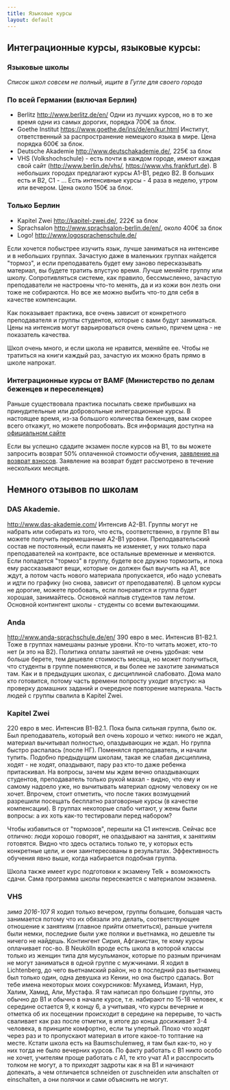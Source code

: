 ```yaml
---
title: Языковые курсы
layout: default
---
```


## Интеграционные курсы, языковые курсы:

### Языковые школы

_Список школ совсем не полный, ищите в Гугле для своего города_

### По всей Германии (включая Берлин)
- Berlitz http://www.berlitz.de/en/ Одни из лучших курсов, но в то же время одни из самых дорогих, порядка 700€ за блок.
- Goethe Institut https://www.goethe.de/ins/de/en/kur.html Институт, ответственный за распространение немецкого языка в мире. Цена порядка 600€ за блок.
- Deutsche Akademie http://www.deutschakademie.de/, 225€ за блок
- VHS (Volkshochschule) - есть почти в каждом городе, имеют каждая свой сайт (http://www.berlin.de/vhs/, https://www.vhs.frankfurt.de). В небольших городах предлагают курсы A1-B1, редко B2. В больших есть и B2, C1 - ... Есть интенсивные курсы - 4 раза в неделю, утром или вечером. Цена около 150€ за блок.

### Только Берлин
- Kapitel Zwei http://kapitel-zwei.de/, 222€ за блок
- Sprachsalon http://www.sprachsalon-berlin.de/en/, около 400€ за блок
- Logo! http://www.logosprachenschule.de/

Если хочется побыстрее изучить язык, лучше заниматься на интенсиве и в небольших группах. Зачастую даже в маленьких группах найдется "тормоз", и если преподаватель будет ему заново пересказывать материал, вы будете тратить впустую время. Лучше меняйте группу или школу.
Сопротивляться системе, как правило, бессмысленно, зачастую преподаватели не настроены что-то менять, да и из кожи вон лезть они тоже не собираются. Но все же можно выбить что-то для себя в качестве компенсации.

Как показывает практика, все очень зависит от конкретного преподавателя и группы студентов, которые с вами будут заниматься.
Цены на интенсив могут варьироваться очень сильно, причем цена - не показатель качества.

Школ очень много, и если школа не нравится, меняйте ее. Чтобы не тратиться на книги каждый раз, зачастую их можно брать прямо в школе напрокат.

### Интеграционные курсы от BAMF (Министерство по делам беженцев и переселенцев)
Раньше существовала практика посылать свеже прибывших на принудительные или добровольные интеграционные курсы. В настоящее
время, из-за большого количества беженцев, вам скорее всего откажут, но можете попробовать. Вся информация доступна на [официальном сайте](http://www.bamf.de/RU/Willkommen/DeutschLernen/Integrationskurse/integrationskurse-node.html)

Если вы успешно сдадите экзамен после курсов на B1, то вы можете запросить возврат 50% оплаченной стоимости обучения,
[заявление на возврат взносов](http://www.bamf.de/SharedDocs/Anlagen/RU/Download/Infothek/Integrationskurse/Kursteilnehmer/AntraegeAlle/630-031_antrag-rueckerstattung-kostenbeitrag_pdf.html). Заявление на возврат будет рассмотрено в течение нескольких месяцев. 


## Немного отзывов по школам

### DAS Akademie.

http://www.das-akademie.com/
Интенсив A2-B1. Группы могут не набрать или собирать из того, что есть, соответственно, в группе B1 вы можете получить перемешанные А2-B1 уровни.
Преподавательский состав не постоянный, если память не изменяет, у них только пара преподавателей на контракте, все остальные временные и меняются.
Если попадется "тормоз" в группу, будете все дружно тормозить, и пока ему рассказывают вещи, которые он должен был выучить на A1, все ждут, а потом часть нового материала пропускается, ибо надо успевать и идти по графику (но снова, зависит от преподавателя).
В целом курсы не дорогие, можете пробовать, если понравится и группа будет хорошая, занимайтесь.
Основной наплыв студентов там летом. Основной контингент школы - студенты со всеми вытекающими.

### Anda

http://www.anda-sprachschule.de/en/
390 евро в мес. Интенсив B1-B2.1. Тоже в группах намешаны разные уровни. Кто-то читать может, кто-то нет (и это на B2).
Политика оплаты занятий не очень удобная: чем больше берете, тем дешевле стоимость месяца, но может получиться, что студенты в группе поменяются, и вы более не захотите заниматься там.
Как и в предыдущих школах, с дисциплиной слабовато. Дома мало кто готовится, потому часть времени попросту уходит впустую: на проверку домашних заданий и очередное повторение материала. Часть людей с группы свалила в Kapitel Zwei.

### Kapitel Zwei

220 евро в мес. Интенсив B1-B2.1. Пока была сильная группа, было ок. Был преподаватель, который вел очень хорошо и четко: никого не ждал, материал вычитывал полностью, опаздывающих не ждал. Но группа быстро распалась (после НГ). Поменялся преподаватель, и начали тупить. Подобно предыдущим школам, такая же слабая дисциплина, ходят - не ходят, опаздывают, пару раз кто-то даже ребенка притаскивал.
На вопросы, зачем мы ждем вечно опаздывающих студентов, преподаватель только рукой махал - видно, что ему и самому надоело уже, но вычитывать материал одному человеку он не хочет. Впрочем, стоит отметить, что после таких возмущений разрешили посещать бесплатно разговорные курсы (в качестве компенсации). В группах некоторые слабо читают, у жены были вопросы: а их хоть как-то тестировали перед набором?

Чтобы избавиться от "тормозов", перешли на C1 интенсив. Сейчас все отлично: люди хорошо говорят, не опаздывают на занятия, к занятиям готовятся. Видно что здесь остались только те, у которых есть конкретные цели, и они заинтересованы в результатах.
Эффективность обучения явно выше, когда набирается подобная группа.

Школа также имеет курс подготовки к экзамену Telk + возможность сдачи. Сама программа школы пересекается с материалом экзамена.

### VHS
_зима 2016-107_
Я ходил только вечером, группы большие, большая часть занимается потому что их обязали это делать, соответствующее отношение к занятиям (главное прийти отметиться), раньше учителя были немки, последние были уже поляки и вьетнамка, но дешевле ты ничего не найдешь. Контингент Сирия, Афганистан, те кому курсы оплачивает гос-во. В Neukölln вроде есть школа в которой классы только из женщин типа для мусульманок, которые по разным причинам не могут заниматься в одной группе с мужчинами. Я ходил в Lichtenberg, до чего вьетнамский район, но в последний раз вьетнамец был только один, одна девушка из Кении, но она быстро сдалась. Вот тебе имена некоторых моих сокурсников: Мухамед, Измаил, Нур, Халим, Хамид, Али, Мустафа. Я там написал про большие группы, это обычно до B1 и обычно в начале курсе, т.е. набирают по 15-18 человек, к середине остается 9, к концу 6, а учитывая, что курсы вечерние и отметка об их посещении происходит в середине на перерыве, то часть сваливает как раз после отметки, в итоге до конца досиживает 3-4 человека, в принципе комфортно, если ты упертый. Плохо что ходят через раз и то пропускают материал в итоге какое-то топтание на месте. Кстати школа есть на Baumschulenweg, я там был как-то, но у них тогда не было вечерних курсов. По факту работать с B1 никто особо не хочет, учителям проще работать с A1, те кто учат A1 и расспросить толком не могут, а то приходят задроты как я на B1 и начинают допекать, а чем отличается schneiden от zuschneiden или anschalten от einschalten, а они полячки и сами объяснить не могут.
